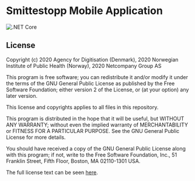 # Smittestopp Mobile Application
![.NET Core](https://github.com/folkehelseinstituttet/Fhi.Smittestopp.Backend/workflows/.NET%20Core/badge.svg)

## License
Copyright (c) 2020 Agency for Digitisation (Denmark), 2020 Norwegian Institute of Public Health (Norway), 2020 Netcompany Group AS

This program is free software; you can redistribute it and/or modify
it under the terms of the GNU General Public License as published by
the Free Software Foundation; either version 2 of the License, or
(at your option) any later version.

This license and copyrights applies to all files in this repository.

This program is distributed in the hope that it will be useful,
but WITHOUT ANY WARRANTY; without even the implied warranty of
MERCHANTABILITY or FITNESS FOR A PARTICULAR PURPOSE.  See the
GNU General Public License for more details.

You should have received a copy of the GNU General Public License along
with this program; if not, write to the Free Software Foundation, Inc.,
51 Franklin Street, Fifth Floor, Boston, MA 02110-1301 USA.

The full license text can be seen [here](COPYING.md).
